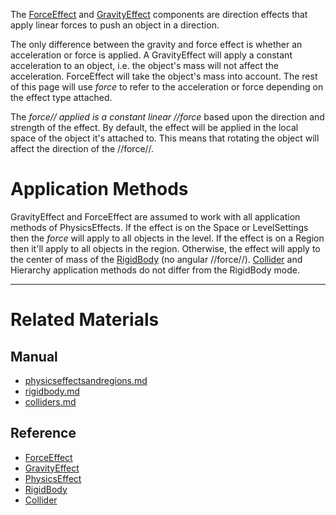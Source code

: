 The [ForceEffect](../../../../code_reference/class_reference/forceeffect.md) and [GravityEffect](../../../../code_reference/class_reference/gravityeffect.md) components are direction effects that apply linear forces to push an object in a direction.

The only difference between the gravity and force effect is whether an acceleration or force is applied. A GravityEffect will apply a constant acceleration to an object, i.e. the object's mass will not affect the acceleration. ForceEffect will take the object's mass into account. The rest of this page will use *force* to refer to the acceleration or force depending on the effect type attached.

The *force// applied is a constant linear //force* based upon the direction and strength of the effect. By default, the effect will be applied in the local space of the object it's attached to. This means that rotating the object will affect the direction of the //force//.

 #  Application Methods
GravityEffect and ForceEffect are assumed to work with all application methods of PhysicsEffects. If the effect is on the Space or LevelSettings then the *force* will apply to all objects in the level. If the effect is on a Region then it'll apply to all objects in the region. Otherwise, the effect will apply to the center of mass of the [RigidBody](rigidbody.md) (no angular //force//). [Collider](colliders.md) and Hierarchy application methods do not differ from the RigidBody mode.

---
 #  Related Materials
 ##  Manual
- [physicseffectsandregions.md](../physicseffectsandregions.md)
- [rigidbody.md](rigidbody.md)
- [colliders.md](colliders.md)

 ##  Reference
- [ForceEffect](../../../../code_reference/class_reference/forceeffect.md)
- [GravityEffect](../../../../code_reference/class_reference/gravityeffect.md)
- [PhysicsEffect](../../../../code_reference/class_reference/physicseffect.md)
- [RigidBody](../../../../code_reference/class_reference/rigidbody.md)
- [Collider](../../../../code_reference/class_reference/collider.md) 

 